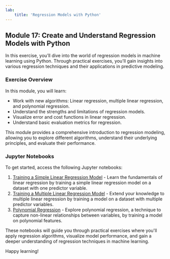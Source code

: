 ```yaml
---
lab:
    title: 'Regression Models with Python'
---
```

## Module 17: Create and Understand Regression Models with Python

In this exercise, you’ll dive into the world of regression models in machine learning using Python. Through practical exercises, you'll gain insights into various regression techniques and their applications in predictive modeling.

### Exercise Overview

In this module, you will learn:

- Work with new algorithms: Linear regression, multiple linear regression, and polynomial regression.
- Understand the strengths and limitations of regression models.
- Visualize error and cost functions in linear regression.
- Understand basic evaluation metrics for regression.

This module provides a comprehensive introduction to regression modeling, allowing you to explore different algorithms, understand their underlying principles, and evaluate their performance.

### Jupyter Notebooks

To get started, access the following Jupyter notebooks:

1. [Training a Simple Linear Regression Model](../notebook/17/1-exercise-train-linear-regression.ipynb) - Learn the fundamentals of linear regression by training a simple linear regression model on a dataset with one predictor variable.
2. [Training a Multiple Linear Regression Model](../notebook/17/2-exercise-multiple-linear-regression.ipynb) - Extend your knowledge to multiple linear regression by training a model on a dataset with multiple predictor variables.
3. [Polynomial Regression](../notebook/17/3-exercise-polynomial-regression.ipynb) - Explore polynomial regression, a technique to capture non-linear relationships between variables, by training a model on polynomial features.

These notebooks will guide you through practical exercises where you'll apply regression algorithms, visualize model performance, and gain a deeper understanding of regression techniques in machine learning.

Happy learning!
